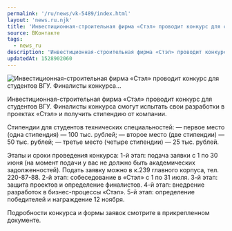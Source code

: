 ```yaml
---
permalink: '/ru/news/vk-5489/index.html'
layout: 'news.ru.njk'
title: 'Инвестиционная-строительная фирма «Стэл» проводит конкурс для студентов ВГУ. Финалисты конкурса…'
source: ВКонтакте
tags:
  - news_ru
description: 'Инвестиционная-строительная фирма «Стэл» проводит конкурс для студентов ВГУ. Финалисты конкурса…'
updatedAt: 1528902060
---
```

![Инвестиционная-строительная фирма «Стэл» проводит конкурс для студентов ВГУ. Финалисты конкурса…](https://sun9-6.userapi.com/impf/JiT3CjxjslPN1tMafJO3jL_c5UG_wq0jgB4M4Q/PdHcMHZ0t1w.jpg?size=900x600&quality=96&proxy=1&sign=f84fcbc80c3a3c028162723bf2a58414&c_uniq_tag=KTZNtedeKh4Jp8L4r9aHNxxMc8yL3GncXW5B-HCsA2E&type=album)

Инвестиционная-строительная фирма «Стэл» проводит конкурс для студентов ВГУ. Финалисты конкурса смогут испытать свои разработки в проектах «Стэл» и получить стипендию от компании.

Стипендии для студентов технических специальностей:
— первое место (одна стипендия) — 100 тыс. рублей;
— второе место (две стипендии) — 50 тыс. рублей;
— третье место (четыре стипендии) — 25 тыс. рублей.

Этапы и сроки проведения конкурса:
1-й этап: подача заявки с 1 по 30 июня (на момент подачи у вас не должно быть академических задолженностей). Подать заявку можно в к.239 главного корпуса, тел. 220-87-88.
2-й этап: собеседование в «Стэл» с 1 по 31 июля.
3-й этап: защита проектов и определение финалистов.
4-й этап: внедрение разработок в бизнес-процессы «Стэл».
5-й этап: определение победителей и награждение 12 ноября.

Подробности конкурса и формы заявок смотрите в прикрепленном документе.
